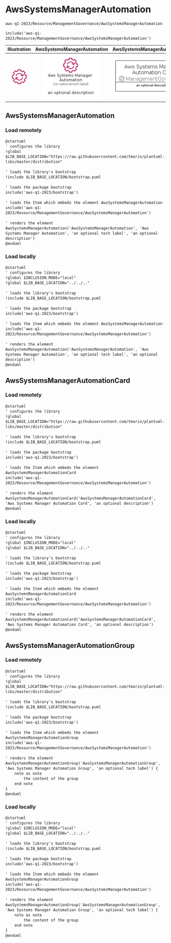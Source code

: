 # AwsSystemsManagerAutomation


```text
aws-q1-2023/Resource/ManagementGovernance/AwsSystemsManagerAutomation
```

```text
include('aws-q1-2023/Resource/ManagementGovernance/AwsSystemsManagerAutomation')
```



| Illustration | AwsSystemsManagerAutomation | AwsSystemsManagerAutomationCard | AwsSystemsManagerAutomationGroup |
| :---: | :---: | :---: | :---: |
| ![illustration for Illustration](../../../aws-q1-2023/Resource/ManagementGovernance/AwsSystemsManagerAutomation.png) | ![illustration for AwsSystemsManagerAutomation](../../../aws-q1-2023/Resource/ManagementGovernance/AwsSystemsManagerAutomation.Local.png) | ![illustration for AwsSystemsManagerAutomationCard](../../../aws-q1-2023/Resource/ManagementGovernance/AwsSystemsManagerAutomationCard.Local.png) | ![illustration for AwsSystemsManagerAutomationGroup](../../../aws-q1-2023/Resource/ManagementGovernance/AwsSystemsManagerAutomationGroup.Local.png) |




## AwsSystemsManagerAutomation

### Load remotely
```plantuml
@startuml
' configures the library
!global $LIB_BASE_LOCATION="https://raw.githubusercontent.com/tmorin/plantuml-libs/master/distribution"

' loads the library's bootstrap
!include $LIB_BASE_LOCATION/bootstrap.puml

' loads the package bootstrap
include('aws-q1-2023/bootstrap')

' loads the Item which embeds the element AwsSystemsManagerAutomation
include('aws-q1-2023/Resource/ManagementGovernance/AwsSystemsManagerAutomation')

' renders the element
AwsSystemsManagerAutomation('AwsSystemsManagerAutomation', 'Aws Systems Manager Automation', 'an optional tech label', 'an optional description')
@enduml
```

### Load locally
```plantuml
@startuml
' configures the library
!global $INCLUSION_MODE="local"
!global $LIB_BASE_LOCATION="../../.."

' loads the library's bootstrap
!include $LIB_BASE_LOCATION/bootstrap.puml

' loads the package bootstrap
include('aws-q1-2023/bootstrap')

' loads the Item which embeds the element AwsSystemsManagerAutomation
include('aws-q1-2023/Resource/ManagementGovernance/AwsSystemsManagerAutomation')

' renders the element
AwsSystemsManagerAutomation('AwsSystemsManagerAutomation', 'Aws Systems Manager Automation', 'an optional tech label', 'an optional description')
@enduml
```

## AwsSystemsManagerAutomationCard

### Load remotely
```plantuml
@startuml
' configures the library
!global $LIB_BASE_LOCATION="https://raw.githubusercontent.com/tmorin/plantuml-libs/master/distribution"

' loads the library's bootstrap
!include $LIB_BASE_LOCATION/bootstrap.puml

' loads the package bootstrap
include('aws-q1-2023/bootstrap')

' loads the Item which embeds the element AwsSystemsManagerAutomationCard
include('aws-q1-2023/Resource/ManagementGovernance/AwsSystemsManagerAutomation')

' renders the element
AwsSystemsManagerAutomationCard('AwsSystemsManagerAutomationCard', 'Aws Systems Manager Automation Card', 'an optional description')
@enduml
```

### Load locally
```plantuml
@startuml
' configures the library
!global $INCLUSION_MODE="local"
!global $LIB_BASE_LOCATION="../../.."

' loads the library's bootstrap
!include $LIB_BASE_LOCATION/bootstrap.puml

' loads the package bootstrap
include('aws-q1-2023/bootstrap')

' loads the Item which embeds the element AwsSystemsManagerAutomationCard
include('aws-q1-2023/Resource/ManagementGovernance/AwsSystemsManagerAutomation')

' renders the element
AwsSystemsManagerAutomationCard('AwsSystemsManagerAutomationCard', 'Aws Systems Manager Automation Card', 'an optional description')
@enduml
```

## AwsSystemsManagerAutomationGroup

### Load remotely
```plantuml
@startuml
' configures the library
!global $LIB_BASE_LOCATION="https://raw.githubusercontent.com/tmorin/plantuml-libs/master/distribution"

' loads the library's bootstrap
!include $LIB_BASE_LOCATION/bootstrap.puml

' loads the package bootstrap
include('aws-q1-2023/bootstrap')

' loads the Item which embeds the element AwsSystemsManagerAutomationGroup
include('aws-q1-2023/Resource/ManagementGovernance/AwsSystemsManagerAutomation')

' renders the element
AwsSystemsManagerAutomationGroup('AwsSystemsManagerAutomationGroup', 'Aws Systems Manager Automation Group', 'an optional tech label') {
    note as note
        the content of the group
    end note
}
@enduml
```

### Load locally
```plantuml
@startuml
' configures the library
!global $INCLUSION_MODE="local"
!global $LIB_BASE_LOCATION="../../.."

' loads the library's bootstrap
!include $LIB_BASE_LOCATION/bootstrap.puml

' loads the package bootstrap
include('aws-q1-2023/bootstrap')

' loads the Item which embeds the element AwsSystemsManagerAutomationGroup
include('aws-q1-2023/Resource/ManagementGovernance/AwsSystemsManagerAutomation')

' renders the element
AwsSystemsManagerAutomationGroup('AwsSystemsManagerAutomationGroup', 'Aws Systems Manager Automation Group', 'an optional tech label') {
    note as note
        the content of the group
    end note
}
@enduml
```

